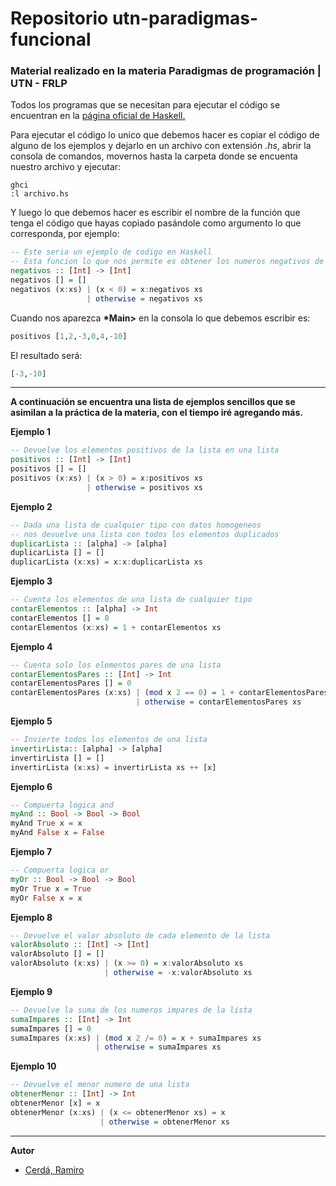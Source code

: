 # Repositorio utn-paradigmas-funcional

### Material realizado en la materia Paradigmas de programación | UTN - FRLP

Todos los programas que se necesitan para ejecutar el código se encuentran en la [página oficial de Haskell.](https://www.haskell.org/platform/)

Para ejecutar el código lo unico que debemos hacer es copiar el código de alguno de los ejemplos y dejarlo en un archivo con extensión _.hs_, abrir la consola de comandos, movernos hasta la carpeta donde se encuenta nuestro archivo y ejecutar:
```
ghci
:l archivo.hs
```
Y luego lo que debemos hacer es escribir el nombre de la función que tenga el código que hayas copiado pasándole como argumento lo que corresponda, por ejemplo:

```Haskell
-- Este seria un ejemplo de codigo en Haskell
-- Esta funcion lo que nos permite es obtener los numeros negativos de una lista de numeros
negativos :: [Int] -> [Int]
negativos [] = []
negativos (x:xs) | (x < 0) = x:negativos xs
                 | otherwise = negativos xs
```                 
Cuando nos aparezca **\*Main>** en la consola lo que debemos escribir es:
```Haskell
positivos [1,2,-3,0,4,-10]
```
El resultado será:
```Haskell
[-3,-10]
```
---
**A continuación se encuentra una lista de ejemplos sencillos que se asimilan a la práctica de la materia, con el tiempo iré agregando más.**

**Ejemplo 1**
```Haskell
-- Devuelve los elementos positivos de la lista en una lista
positivos :: [Int] -> [Int]
positivos [] = []
positivos (x:xs) | (x > 0) = x:positivos xs
                 | otherwise = positivos xs
```
**Ejemplo 2**
```Haskell
-- Dada una lista de cualquier tipo con datos homogeneos 
-- nos devuelve una lista con todos los elementos duplicados
duplicarLista :: [alpha] -> [alpha]
duplicarLista [] = []
duplicarLista (x:xs) = x:x:duplicarLista xs
```
**Ejemplo 3**
```Haskell
-- Cuenta los elementos de una lista de cualquier tipo
contarElementos :: [alpha] -> Int
contarElementos [] = 0
contarElementos (x:xs) = 1 + contarElementos xs
```
**Ejemplo 4**
```Haskell
-- Cuenta solo los elementos pares de una lista
contarElementosPares :: [Int] -> Int
contarElementosPares [] = 0
contarElementosPares (x:xs) | (mod x 2 == 0) = 1 + contarElementosPares xs
                            | otherwise = contarElementosPares xs
```
**Ejemplo 5**
```Haskell
-- Invierte todos los elementos de una lista
invertirLista:: [alpha] -> [alpha]
invertirLista [] = []
invertirLista (x:xs) = invertirLista xs ++ [x]
```
**Ejemplo 6**
```Haskell
-- Compuerta logica and
myAnd :: Bool -> Bool -> Bool
myAnd True x = x 
myAnd False x = False
```
**Ejemplo 7**
```Haskell
-- Compuerta logica or
myOr :: Bool -> Bool -> Bool
myOr True x = True
myOr False x = x
```
**Ejemplo 8**
```Haskell
-- Devuelve el valor absoluto de cada elemento de la lista
valorAbsoluto :: [Int] -> [Int]
valorAbsoluto [] = []
valorAbsoluto (x:xs) | (x >= 0) = x:valorAbsoluto xs
                     | otherwise = -x:valorAbsoluto xs
```
**Ejemplo 9**
```Haskell
-- Devuelve la suma de los numeros impares de la lista                     
sumaImpares :: [Int] -> Int
sumaImpares [] = 0
sumaImpares (x:xs) | (mod x 2 /= 0) = x + sumaImpares xs
                   | otherwise = sumaImpares xs
```
**Ejemplo 10**
```Haskell
-- Devuelve el menor numero de una lista
obtenerMenor :: [Int] -> Int
obtenerMenor [x] = x
obtenerMenor (x:xs) | (x <= obtenerMenor xs) = x
                    | otherwise = obtenerMenor xs
```
---
**Autor**
- [Cerdá, Ramiro](https://github.com/ramiro-c)
